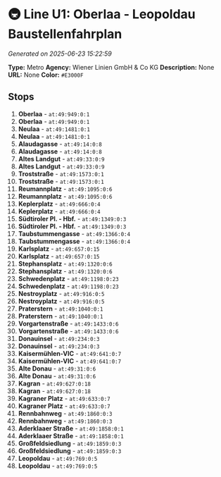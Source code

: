 # 🚇 Line U1: Oberlaa - Leopoldau Baustellenfahrplan

*Generated on 2025-06-23 15:22:59*

**Type:** Metro
**Agency:** Wiener Linien GmbH & Co KG
**Description:** None
**URL:** None
**Color:** `#E3000F`

## Stops

1. **Oberlaa** - `at:49:949:0:1`
2. **Oberlaa** - `at:49:949:0:1`
3. **Neulaa** - `at:49:1481:0:1`
4. **Neulaa** - `at:49:1481:0:1`
5. **Alaudagasse** - `at:49:14:0:8`
6. **Alaudagasse** - `at:49:14:0:8`
7. **Altes Landgut** - `at:49:33:0:9`
8. **Altes Landgut** - `at:49:33:0:9`
9. **Troststraße** - `at:49:1573:0:1`
10. **Troststraße** - `at:49:1573:0:1`
11. **Reumannplatz** - `at:49:1095:0:6`
12. **Reumannplatz** - `at:49:1095:0:6`
13. **Keplerplatz** - `at:49:666:0:4`
14. **Keplerplatz** - `at:49:666:0:4`
15. **Südtiroler Pl. - Hbf.** - `at:49:1349:0:3`
16. **Südtiroler Pl. - Hbf.** - `at:49:1349:0:3`
17. **Taubstummengasse** - `at:49:1366:0:4`
18. **Taubstummengasse** - `at:49:1366:0:4`
19. **Karlsplatz** - `at:49:657:0:15`
20. **Karlsplatz** - `at:49:657:0:15`
21. **Stephansplatz** - `at:49:1320:0:6`
22. **Stephansplatz** - `at:49:1320:0:6`
23. **Schwedenplatz** - `at:49:1198:0:23`
24. **Schwedenplatz** - `at:49:1198:0:23`
25. **Nestroyplatz** - `at:49:916:0:5`
26. **Nestroyplatz** - `at:49:916:0:5`
27. **Praterstern** - `at:49:1040:0:1`
28. **Praterstern** - `at:49:1040:0:1`
29. **Vorgartenstraße** - `at:49:1433:0:6`
30. **Vorgartenstraße** - `at:49:1433:0:6`
31. **Donauinsel** - `at:49:234:0:3`
32. **Donauinsel** - `at:49:234:0:3`
33. **Kaisermühlen-VIC** - `at:49:641:0:7`
34. **Kaisermühlen-VIC** - `at:49:641:0:7`
35. **Alte Donau** - `at:49:31:0:6`
36. **Alte Donau** - `at:49:31:0:6`
37. **Kagran** - `at:49:627:0:18`
38. **Kagran** - `at:49:627:0:18`
39. **Kagraner Platz** - `at:49:633:0:7`
40. **Kagraner Platz** - `at:49:633:0:7`
41. **Rennbahnweg** - `at:49:1860:0:3`
42. **Rennbahnweg** - `at:49:1860:0:3`
43. **Aderklaaer Straße** - `at:49:1858:0:1`
44. **Aderklaaer Straße** - `at:49:1858:0:1`
45. **Großfeldsiedlung** - `at:49:1859:0:3`
46. **Großfeldsiedlung** - `at:49:1859:0:3`
47. **Leopoldau** - `at:49:769:0:5`
48. **Leopoldau** - `at:49:769:0:5`